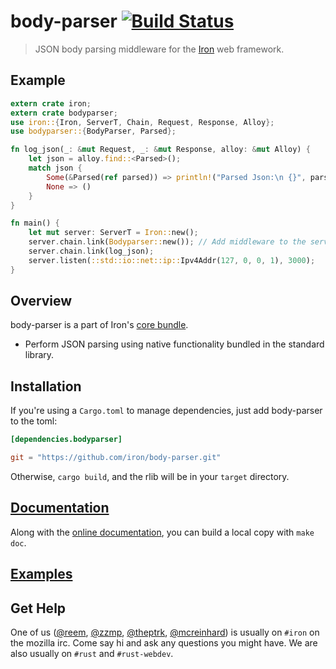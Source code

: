 body-parser [![Build Status](https://secure.travis-ci.org/iron/body-parser.png?branch=master)](https://travis-ci.org/iron/body-parser)
====

> JSON body parsing middleware for the [Iron](https://github.com/iron/iron) web framework.

## Example

```rust
extern crate iron;
extern crate bodyparser;
use iron::{Iron, ServerT, Chain, Request, Response, Alloy};
use bodyparser::{BodyParser, Parsed};

fn log_json(_: &mut Request, _: &mut Response, alloy: &mut Alloy) {
    let json = alloy.find::<Parsed>();
    match json {
        Some(&Parsed(ref parsed)) => println!("Parsed Json:\n {}", parsed),
        None => ()
    }
}

fn main() {
    let mut server: ServerT = Iron::new();
    server.chain.link(Bodyparser::new()); // Add middleware to the server's stack
    server.chain.link(log_json);
    server.listen(::std::io::net::ip::Ipv4Addr(127, 0, 0, 1), 3000);
}
```

## Overview

body-parser is a part of Iron's [core bundle](https://github.com/iron/core).

- Perform JSON parsing using native functionality bundled in the standard
  library. 

## Installation

If you're using a `Cargo.toml` to manage dependencies, just add body-parser to the toml:

```toml
[dependencies.bodyparser]

git = "https://github.com/iron/body-parser.git"
```

Otherwise, `cargo build`, and the rlib will be in your `target` directory.

## [Documentation](http://docs.ironframework.io/core/bodyparser)

Along with the [online documentation](http://docs.ironframework.io/core/bodyparser),
you can build a local copy with `make doc`.

## [Examples](/examples)

## Get Help

One of us ([@reem](https://github.com/reem/), [@zzmp](https://github.com/zzmp/),
[@theptrk](https://github.com/theptrk/), [@mcreinhard](https://github.com/mcreinhard))
is usually on `#iron` on the mozilla irc. Come say hi and ask any questions you might have.
We are also usually on `#rust` and `#rust-webdev`.
